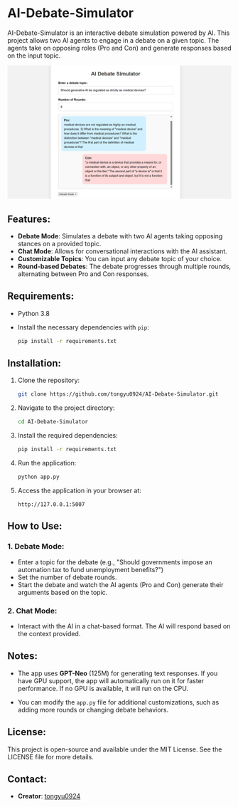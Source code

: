 # AI-Debate-Simulator

AI-Debate-Simulator is an interactive debate simulation powered by AI. This project allows two AI agents to engage in a debate on a given topic. The agents take on opposing roles (Pro and Con) and generate responses based on the input topic.

![Demo Screenshot](image.png)

## Features:
- **Debate Mode**: Simulates a debate with two AI agents taking opposing stances on a provided topic.
- **Chat Mode**: Allows for conversational interactions with the AI assistant.
- **Customizable Topics**: You can input any debate topic of your choice.
- **Round-based Debates**: The debate progresses through multiple rounds, alternating between Pro and Con responses.

## Requirements:
- Python 3.8
- Install the necessary dependencies with `pip`:

    ```bash
    pip install -r requirements.txt
    ```

## Installation:

1. Clone the repository:
    ```bash
    git clone https://github.com/tongyu0924/AI-Debate-Simulator.git
    ```

2. Navigate to the project directory:
    ```bash
    cd AI-Debate-Simulator
    ```

3. Install the required dependencies:
    ```bash
    pip install -r requirements.txt
    ```

4. Run the application:
    ```bash
    python app.py
    ```

5. Access the application in your browser at:
    ```
    http://127.0.0.1:5007
    ```

## How to Use:

### 1. **Debate Mode**:
   - Enter a topic for the debate (e.g., "Should governments impose an automation tax to fund unemployment benefits?")
   - Set the number of debate rounds.
   - Start the debate and watch the AI agents (Pro and Con) generate their arguments based on the topic.

### 2. **Chat Mode**:
   - Interact with the AI in a chat-based format. The AI will respond based on the context provided.

## Notes:
- The app uses **GPT-Neo** (125M) for generating text responses. If you have GPU support, the app will automatically run on it for faster performance. If no GPU is available, it will run on the CPU.

- You can modify the `app.py` file for additional customizations, such as adding more rounds or changing debate behaviors.

## License:
This project is open-source and available under the MIT License. See the LICENSE file for more details.

## Contact:
- **Creator**: [tongyu0924](https://github.com/tongyu0924)
